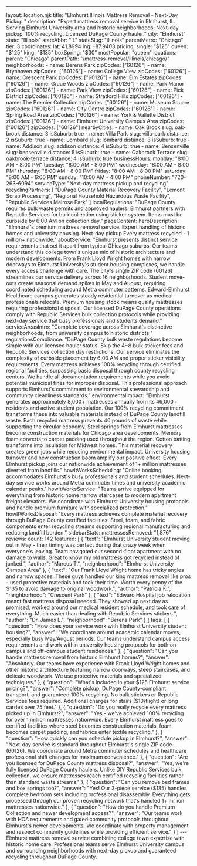 ---
layout: location.njk
title: "Elmhurst Illinois Mattress Removal - Next-Day Pickup "
description: "Expert mattress removal service in Elmhurst, IL. Serving Elmhurst University area and historic neighborhoods. Next-day pickup, 100% recycling. Licensed DuPage County hauler."
city: "Elmhurst" state: "Illinois" stateAbbr: "IL" stateSlug: "illinois" parentMetro: "Chicago" tier: 3 coordinates: lat: 41.8994 lng: -87.9403 pricing: single: "$125" queen: "$125" king: "$135" boxSpring: "$30" mostPopular: "queen" locations: parent: "Chicago" parentPath: "/mattress-removal/illinois/chicago/" neighborhoods: - name: Berens Park zipCodes: ["60126"] - name: Brynhaven zipCodes: ["60126"] - name: College View zipCodes: ["60126"] - name: Crescent Park zipCodes: ["60126"] - name: Elm Estates zipCodes: ["60126"] - name: Graue Woods zipCodes: ["60126"] - name: Park Manor zipCodes: ["60126"] - name: Park View zipCodes: ["60126"] - name: Pick District zipCodes: ["60126"] - name: Stratford Hills zipCodes: ["60126"] - name: The Premier Collection zipCodes: ["60126"] - name: Museum Square zipCodes: ["60126"] - name: City Centre zipCodes: ["60126"] - name: Spring Road Area zipCodes: ["60126"] - name: York & Vallette District zipCodes: ["60126"] - name: Elmhurst University Campus Area zipCodes: ["60126"] zipCodes: ["60126"] nearbyCities: - name: Oak Brook slug: oak-brook distance: 3 isSuburb: true - name: Villa Park slug: villa-park distance: 2 isSuburb: true - name: Lombard slug: lombard distance: 3 isSuburb: true - name: Addison slug: addison distance: 4 isSuburb: true - name: Bensenville slug: bensenville distance: 5 isSuburb: true - name: Oakbrook Terrace slug: oakbrook-terrace distance: 4 isSuburb: true businessHours: monday: "8:00 AM - 8:00 PM" tuesday: "8:00 AM - 8:00 PM" wednesday: "8:00 AM - 8:00 PM" thursday: "8:00 AM - 8:00 PM" friday: "8:00 AM - 8:00 PM" saturday: "8:00 AM - 6:00 PM" sunday: "10:00 AM - 4:00 PM" phoneNumber: "720-263-6094" serviceType: "Next-day mattress pickup and recycling" recyclingPartners: [ "DuPage County Material Recovery Facility", "Lemont Scrap Processing", "Regional Household Hazardous Waste Facility", "Republic Services Melrose Park" ] localRegulations: "DuPage County requires bulk waste permits and approved haulers. Elmhurst partners with Republic Services for bulk collection using sticker system. Items must be curbside by 6:00 AM on collection day." pageContent: heroDescription: "Elmhurst's premium mattress removal service. Expert handling of historic homes and university housing. Next-day pickup Every mattress recycled - 1 million+ nationwide." aboutService: "Elmhurst presents distinct service requirements that set it apart from typical Chicago suburbs. Our teams understand this college town's unique mix of historic architecture and modern developments. From Frank Lloyd Wright homes with narrow doorways to Elmhurst University's student housing complexes, we handle every access challenge with care. The city's single ZIP code (60126) streamlines our service delivery across 16 neighborhoods. Student move-outs create seasonal demand spikes in May and August, requiring coordinated scheduling around Metra commuter patterns. Edward-Elmhurst Healthcare campus generates steady residential turnover as medical professionals relocate. Premium housing stock means quality mattresses requiring professional disposal. Our licensed DuPage County operations comply with Republic Services bulk collection protocols while providing next-day service that busy professionals and students demand." serviceAreasIntro: "Complete coverage across Elmhurst's distinctive neighborhoods, from university campus to historic districts:" regulationsCompliance: "DuPage County bulk waste regulations become simple with our licensed hauler status. Skip the $4-$8 bulk sticker fees and Republic Services collection day restrictions. Our service eliminates the complexity of curbside placement by 6:00 AM and proper sticker visibility requirements. Every mattress achieves 100% recycling through certified regional facilities, surpassing basic disposal through county recycling centers. We handle all documentation requirements while you avoid potential municipal fines for improper disposal. This professional approach supports Elmhurst's commitment to environmental stewardship and community cleanliness standards." environmentalImpact: "Elmhurst generates approximately 8,000+ mattresses annually from its 46,000+ residents and active student population. Our 100% recycling commitment transforms these into valuable materials instead of DuPage County landfill waste. Each recycled mattress prevents 40 pounds of waste while supporting the circular economy. Steel springs from Elmhurst mattresses become construction materials for Chicago area developments. Memory foam converts to carpet padding used throughout the region. Cotton batting transforms into insulation for Midwest homes. This material recovery creates green jobs while reducing environmental impact. University housing turnover and new construction boom amplify our positive effect. Every Elmhurst pickup joins our nationwide achievement of 1+ million mattresses diverted from landfills." howItWorksScheduling: "Online booking accommodates Elmhurst's busy professionals and student schedules. Next-day service works around Metra commuter times and university academic calendar peaks." howItWorksService: "Teams arrive equipped for everything from historic home narrow staircases to modern apartment freight elevators. We coordinate with Elmhurst University housing protocols and handle premium furniture with specialized protection." howItWorksDisposal: "Every mattress achieves complete material recovery through DuPage County certified facilities. Steel, foam, and fabric components enter recycling streams supporting regional manufacturing and reducing landfill burden." sidebarStats: mattressesRemoved: "1,876" reviews: count: 142 featured: [ { "text": "Elmhurst University student moving out in May - their timing was perfect during that crazy week when everyone's leaving. Team navigated our second-floor apartment with no damage to walls. Great to know my old mattress got recycled instead of junked.", "author": "Marcus T.", "neighborhood": "Elmhurst University Campus Area" }, { "text": "Our Frank Lloyd Wright home has tricky angles and narrow spaces. These guys handled our king mattress removal like pros - used protective materials and took their time. Worth every penny of the $135 to avoid damage to original woodwork.", "author": "Patricia K.", "neighborhood": "Crescent Park" }, { "text": "Edward Hospital job relocation meant fast mattress disposal needed. They showed up next day as promised, worked around our medical resident schedule, and took care of everything. Much easier than dealing with Republic Services stickers.", "author": "Dr. James L.", "neighborhood": "Berens Park" } ] faqs: [ { "question": "How does your service work with Elmhurst University student housing?", "answer": "We coordinate around academic calendar moves, especially busy May/August periods. Our teams understand campus access requirements and work within university housing protocols for both on-campus and off-campus student residences." }, { "question": "Can you handle mattress removal from historic Elmhurst homes?", "answer": "Absolutely. Our teams have experience with Frank Lloyd Wright homes and other historic architecture featuring narrow doorways, steep staircases, and delicate woodwork. We use protective materials and specialized techniques." }, { "question": "What's included in your $125 Elmhurst service pricing?", "answer": "Complete pickup, DuPage County-compliant transport, and guaranteed 100% recycling. No bulk stickers or Republic Services fees required. Additional charges for stairs ($10/flight) or long carries over 75 feet." }, { "question": "Do you really recycle every mattress picked up in Elmhurst?", "answer": "Yes - we've achieved 100% recycling for over 1 million mattresses nationwide. Every Elmhurst mattress goes to certified facilities where steel becomes construction materials, foam becomes carpet padding, and fabrics enter textile recycling." }, { "question": "How quickly can you schedule pickup in Elmhurst?", "answer": "Next-day service is standard throughout Elmhurst's single ZIP code (60126). We coordinate around Metra commuter schedules and healthcare professional shift changes for maximum convenience." }, { "question": "Are you licensed for DuPage County mattress disposal?", "answer": "Yes, we're fully licensed DuPage County haulers. Unlike DIY Republic Services bulk collection, we ensure mattresses reach certified recycling facilities rather than standard waste streams." }, { "question": "Can you remove bed frames and box springs too?", "answer": "Yes! Our 3-piece service ($135) handles complete bedroom sets including professional disassembly. Everything gets processed through our proven recycling network that's handled 1+ million mattresses nationwide." }, { "question": "How do you handle Premium Collection and newer development access?", "answer": "Our teams work with HOA requirements and gated community protocols throughout Elmhurst's newer developments. We coordinate with property management and respect community guidelines while providing efficient service." } ] --- Elmhurst mattress removal service combining college town expertise with historic home care. Professional teams serve Elmhurst University campus and surrounding neighborhoods with next-day pickup and guaranteed recycling throughout DuPage County.
